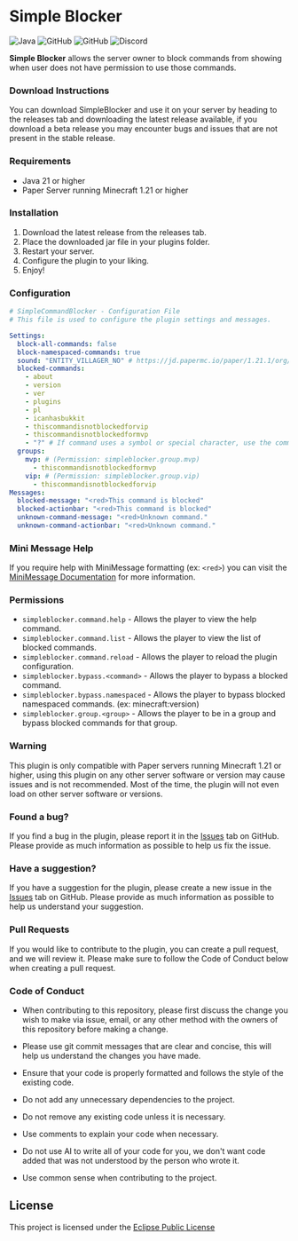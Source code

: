 # Simple Blocker
![Java](https://img.shields.io/badge/java-%23ED8B00.svg?style=for-the-badge&logo=java&logoColor=white)
![GitHub](https://img.shields.io/github/languages/code-size/HyperSkys/SimpleBlocker?color=cyan&label=Size&labelColor=000000&logo=GitHub&style=for-the-badge)
![GitHub](https://img.shields.io/github/license/HyperSkys/SimpleBlocker?color=violet&logo=GitHub&labelColor=000000&style=for-the-badge)
![Discord](https://img.shields.io/discord/289587909051416579?color=5865F2&label=Discord&logo=Discord&labelColor=23272a&style=for-the-badge)

**Simple Blocker** allows the server owner to block commands from showing when user does not have permission to use those commands.

### Download Instructions

You can download SimpleBlocker and use it on your server by heading to the releases tab and downloading the latest release available, if you download a beta release you may encounter bugs and issues that are not present in the stable release.

### Requirements

- Java 21 or higher
- Paper Server running Minecraft 1.21 or higher

### Installation

1. Download the latest release from the releases tab.
2. Place the downloaded jar file in your plugins folder.
3. Restart your server.
4. Configure the plugin to your liking.
5. Enjoy!

### Configuration

```yaml
# SimpleCommandBlocker - Configuration File
# This file is used to configure the plugin settings and messages.

Settings:
  block-all-commands: false
  block-namespaced-commands: true
  sound: "ENTITY_VILLAGER_NO" # https://jd.papermc.io/paper/1.21.1/org/bukkit/Sound.html
  blocked-commands:
    - about
    - version
    - ver
    - plugins
    - pl
    - icanhasbukkit
    - thiscommandisnotblockedforvip
    - thiscommandisnotblockedformvp
    - "?" # If command uses a symbol or special character, use the command in quotes.
  groups:
    mvp: # (Permission: simpleblocker.group.mvp)
      - thiscommandisnotblockedformvp
    vip: # (Permission: simpleblocker.group.vip)
      - thiscommandisnotblockedforvip
Messages:
  blocked-message: "<red>This command is blocked"
  blocked-actionbar: "<red>This command is blocked"
  unknown-command-message: "<red>Unknown command."
  unknown-command-actionbar: "<red>Unknown command."
```

### Mini Message Help

If you require help with MiniMessage formatting (ex: `<red>`) you can visit the [MiniMessage Documentation](https://docs.advntr.dev/minimessage/index.html) for more information.

### Permissions

- `simpleblocker.command.help` - Allows the player to view the help command.
- `simpleblocker.command.list` - Allows the player to view the list of blocked commands.
- `simpleblocker.command.reload` - Allows the player to reload the plugin configuration.
- `simpleblocker.bypass.<command>` - Allows the player to bypass a blocked command.
- `simpleblocker.bypass.namespaced` - Allows the player to bypass blocked namespaced commands. (ex: minecraft:version)
- `simpleblocker.group.<group>` - Allows the player to be in a group and bypass blocked commands for that group.

### Warning

This plugin is only compatible with Paper servers running Minecraft 1.21 or higher, using this plugin on any other server software or version may cause issues and is not recommended. Most of the time, the plugin will not even load on other server software or versions.

### Found a bug?

If you find a bug in the plugin, please report it in the [Issues](https://github.com/HyperSkys/SimpleBlocker/issues) tab on GitHub. Please provide as much information as possible to help us fix the issue.

### Have a suggestion?

If you have a suggestion for the plugin, please create a new issue in the [Issues](https://github.com/HyperSkys/SimpleBlocker/issues) tab on GitHub. Please provide as much information as possible to help us understand your suggestion.

### Pull Requests

If you would like to contribute to the plugin, you can create a pull request, and we will review it. Please make sure to follow the Code of Conduct below when creating a pull request.

### Code of Conduct

- When contributing to this repository, please first discuss the change you wish to make via issue, email, or any other method with the owners of this repository before making a change.

- Please use git commit messages that are clear and concise, this will help us understand the changes you have made.

- Ensure that your code is properly formatted and follows the style of the existing code.

- Do not add any unnecessary dependencies to the project.

- Do not remove any existing code unless it is necessary.

- Use comments to explain your code when necessary.

- Do not use AI to write all of your code for you, we don't want code added that was not understood by the person who wrote it.

- Use common sense when contributing to the project.

## License
This project is licensed under the [Eclipse Public License](https://github.com/HyperSkys/SimpleBlocker/blob/master/LICENSE)